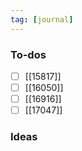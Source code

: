 ```yaml
---
tag: [journal]
---
```


### To-dos

- [ ] [[15817]]
- [ ] [[16050]]
- [ ] [[16916]]
- [ ] [[17047]]

### Ideas



